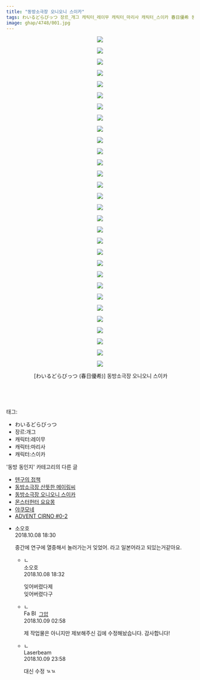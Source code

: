 ```yaml
---
title: "동방소극장 오니오니 스이카"
tags: わいるどらびっつ 장르_개그 캐릭터_레이무 캐릭터_마리사 캐릭터_스이카 春日優希 동방_동인지
image: ghap/4748/001.jpg
---
```

<div class="article">
<p style="text-align: center; clear: none; float: none;"><img src="{{ site.nasurl }}/ghap/4748/001.jpg"/></p>
<p style="text-align: center; clear: none; float: none;"><img src="{{ site.nasurl }}/ghap/4748/002.jpg"/></p>
<p style="text-align: center; clear: none; float: none;"><img src="{{ site.nasurl }}/ghap/4748/003.jpg"/></p>
<p style="text-align: center; clear: none; float: none;"><img src="{{ site.nasurl }}/ghap/4748/004.jpg"/></p>
<p style="text-align: center; clear: none; float: none;"><img src="{{ site.nasurl }}/ghap/4748/005.jpg"/></p>
<p style="text-align: center; clear: none; float: none;"><img src="{{ site.nasurl }}/ghap/4748/006.jpg"/></p>
<p style="text-align: center; clear: none; float: none;"><img src="{{ site.nasurl }}/ghap/4748/007.jpg"/></p>
<p style="text-align: center; clear: none; float: none;"><img src="{{ site.nasurl }}/ghap/4748/008.jpg"/></p>
<p style="text-align: center; clear: none; float: none;"><img src="{{ site.nasurl }}/ghap/4748/009.jpg"/></p>
<p style="text-align: center; clear: none; float: none;"><img src="{{ site.nasurl }}/ghap/4748/010.jpg"/></p>
<p style="text-align: center; clear: none; float: none;"><img src="{{ site.nasurl }}/ghap/4748/011.jpg"/></p>
<p style="text-align: center; clear: none; float: none;"><img src="{{ site.nasurl }}/ghap/4748/012.jpg"/></p>
<p style="text-align: center; clear: none; float: none;"><img src="{{ site.nasurl }}/ghap/4748/013.jpg"/></p>
<p style="text-align: center; clear: none; float: none;"><img src="{{ site.nasurl }}/ghap/4748/014.jpg"/></p>
<p style="text-align: center; clear: none; float: none;"><img src="{{ site.nasurl }}/ghap/4748/015.jpg"/></p>
<p style="text-align: center; clear: none; float: none;"><img src="{{ site.nasurl }}/ghap/4748/016.jpg"/></p>
<p style="text-align: center; clear: none; float: none;"><img src="{{ site.nasurl }}/ghap/4748/017.jpg"/></p>
<p style="text-align: center; clear: none; float: none;"><img src="{{ site.nasurl }}/ghap/4748/018.jpg"/></p>
<p style="text-align: center; clear: none; float: none;"><img src="{{ site.nasurl }}/ghap/4748/019.jpg"/></p>
<p style="text-align: center; clear: none; float: none;"><img src="{{ site.nasurl }}/ghap/4748/020.jpg"/></p>
<p style="text-align: center; clear: none; float: none;"><img src="{{ site.nasurl }}/ghap/4748/021.jpg"/></p>
<p style="text-align: center; clear: none; float: none;"><img src="{{ site.nasurl }}/ghap/4748/022.jpg"/></p>
<p style="text-align: center; clear: none; float: none;"><img src="{{ site.nasurl }}/ghap/4748/023.jpg"/></p>
<p style="text-align: center; clear: none; float: none;"><img src="{{ site.nasurl }}/ghap/4748/024.jpg"/></p>
<p style="text-align: center; clear: none; float: none;"><img src="{{ site.nasurl }}/ghap/4748/025.jpg"/></p>
<p style="text-align: center; clear: none; float: none;"><img src="{{ site.nasurl }}/ghap/4748/026.jpg"/></p>
<p style="text-align: center; clear: none; float: none;"><img src="{{ site.nasurl }}/ghap/4748/027.jpg"/></p>
<p style="text-align: center; clear: none; float: none;"><img src="{{ site.nasurl }}/ghap/4748/028.jpg"/></p>
<p style="text-align: center; clear: none; float: none;"><img src="{{ site.nasurl }}/ghap/4748/029.jpg"/></p>
<p style="text-align: center; clear: none; float: none;"><img src="{{ site.nasurl }}/ghap/4748/030.jpg"/></p>
<p style="text-align: center; clear: none; float: none;"> [わいるどらびっつ (春日優希)] 동방소극장 오니오니 스이카</p>
<p style="text-align: center; clear: none; float: none;"><br/></p>
<p><br/></p>
</div><div class="tagTrail">
<p>태그: </p>
<ul>
<li>わいるどらびっつ</li>
<li>장르:개그</li>
<li>캐릭터:레이무</li>
<li>캐릭터:마리사</li>
<li>캐릭터:스이카</li>
</ul>
</div><div class="another">
<p>'동방 동인지' 카테고리의 다른 글</p>
<ul>
<li><a href="/2018-10-09-ghap_4754">텐구의 접책</a></li>
<li><a href="/2018-10-08-ghap_4749">동방소극장 산뜻한 메이링씨</a></li>
<li><a href="/2018-10-08-ghap_4748">동방소극장 오니오니 스이카</a></li>
<li><a href="/2018-10-06-ghap_4740">몬스터헌터 요요몽</a></li>
<li><a href="/2018-09-30-ghap_4730">야쿠모네</a></li>
<li><a href="/2018-09-25-ghap_4718">ADVENT CIRNO #0-2</a></li>
</ul>
</div><div class="cb_module cb_fluid">
<div class="cb_wrt cb_profile">
<div class="comment">
<ul>
<li class="cb_thumb_off" id="comment15348641">
<div class="cb_comment_area">
<div class="cb_info_area">
<div class="cb_section">
<span class="cb_nick_name">소오호</span>
</div>
<div class="cb_section">
<span class="cb_date">2018.10.08 18:30 </span>
</div>
</div>
<div class="cb_dsc_comment">
<p class="cb_dsc">
											중간에 연구에 열중해서 놀러가는거 잊었어. 라고 일본어라고 되있는거같아요.
										</p>
</div>
<ul>
<li class="cb_thumb_off" id="comment15348643">
<span class="cb_bu_subnode">ㄴ</span>
<div class="cb_comment_area">
<div class="cb_info_area">
<div class="cb_section">
<span class="cb_nick_name">소오호</span>
</div>
<div class="cb_section">
<span class="cb_date">2018.10.08 18:32 </span>
</div>
</div>
<div class="cb_dsc_comment">
<p class="cb_dsc">
																잊어버렸다제 <br/>
잊어버렸다구 
															</p>
</div>
</div>
</li>
<li class="cb_thumb_off" id="comment15349072">
<span class="cb_bu_subnode">ㄴ</span>
<div class="cb_comment_area">
<div class="cb_info_area">
<div class="cb_section">
<span class="cb_nick_name"><img alt="Favicon of https://ghaptouhou.tistory.com" height="16" onerror="this.onerror=null;this.parentNode.removeChild(this)" src="https://ghaptouhou.tistory.com/favicon.ico" width="16"/> <img alt="BlogIcon" height="16" onerror="this.parentNode.removeChild(this)" src="https://ghaptouhou.tistory.com/index.gif" width="16"/> <a href="https://ghaptouhou.tistory.com" onclick="return openLinkInNewWindow(this)"> 그압</a><span class="tistoryProfileLayerTrigger" onclick='TistoryProfile.show(event, this, {"title":"\uc800\uae30 \uc774\uac70 \ub098\uc911\uc5d0 \uc218\uc815 \uac00\ub2a5\ud558\ub098\uc694","url":"https:\/\/ghap.tistory.com","nickname":"\uadf8\uc555","items":[]}); return false;'></span></span>
</div>
<div class="cb_section">
<span class="cb_date">2018.10.09 02:58 </span>
</div>
</div>
<div class="cb_dsc_comment">
<p class="cb_dsc">
																제 작업물은 아니지만 제보해주신 김에 수정해놨습니다. 감사합니다!
															</p>
</div>
</div>
</li>
<li class="cb_thumb_off" id="comment15350385">
<span class="cb_bu_subnode">ㄴ</span>
<div class="cb_comment_area">
<div class="cb_info_area">
<div class="cb_section">
<span class="cb_nick_name">Laserbeam</span>
</div>
<div class="cb_section">
<span class="cb_date">2018.10.09 23:58 </span>
</div>
</div>
<div class="cb_dsc_comment">
<p class="cb_dsc">
																대신 수정 ㄳㄳ
															</p>
</div>
</div>
</li>
</ul>
</div></li>
</ul>
</div>
</div><!-- commentList close -->
</div>